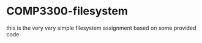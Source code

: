 # COMP3300-filesystem
this is the very very simple filesystem assignment based on some provided code
